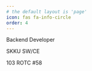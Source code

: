 ```yaml
---
# the default layout is 'page'
icon: fas fa-info-circle
order: 4
---
```

Backend Developer

SKKU SW/CE

103 ROTC #58
